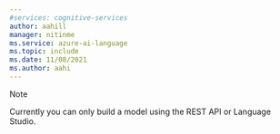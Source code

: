 ```yaml
---
#services: cognitive-services
author: aahill
manager: nitinme
ms.service: azure-ai-language
ms.topic: include
ms.date: 11/08/2021
ms.author: aahi
---
```


> [!NOTE]
> Currently you can only build a model using the REST API or Language Studio.
